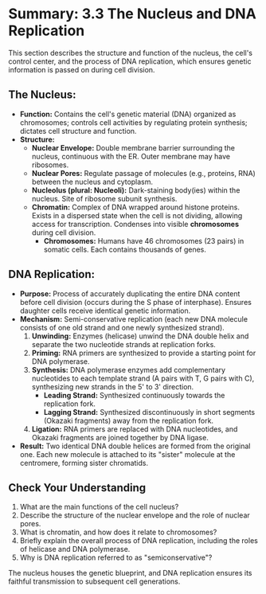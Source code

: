 # Summary: 3.3 The Nucleus and DNA Replication

This section describes the structure and function of the nucleus, the cell's control center, and the process of DNA replication, which ensures genetic information is passed on during cell division.

## The Nucleus:

*   **Function:** Contains the cell's genetic material (DNA) organized as chromosomes; controls cell activities by regulating protein synthesis; dictates cell structure and function.
*   **Structure:**
    *   **Nuclear Envelope:** Double membrane barrier surrounding the nucleus, continuous with the ER. Outer membrane may have ribosomes.
    *   **Nuclear Pores:** Regulate passage of molecules (e.g., proteins, RNA) between the nucleus and cytoplasm.
    *   **Nucleolus (plural: Nucleoli):** Dark-staining body(ies) within the nucleus. Site of ribosome subunit synthesis.
    *   **Chromatin:** Complex of DNA wrapped around histone proteins. Exists in a dispersed state when the cell is not dividing, allowing access for transcription. Condenses into visible **chromosomes** during cell division.
        *   **Chromosomes:** Humans have 46 chromosomes (23 pairs) in somatic cells. Each contains thousands of genes.

## DNA Replication:

*   **Purpose:** Process of accurately duplicating the entire DNA content before cell division (occurs during the S phase of interphase). Ensures daughter cells receive identical genetic information.
*   **Mechanism:** Semi-conservative replication (each new DNA molecule consists of one old strand and one newly synthesized strand).
    1.  **Unwinding:** Enzymes (helicase) unwind the DNA double helix and separate the two nucleotide strands at replication forks.
    2.  **Priming:** RNA primers are synthesized to provide a starting point for DNA polymerase.
    3.  **Synthesis:** DNA polymerase enzymes add complementary nucleotides to each template strand (A pairs with T, G pairs with C), synthesizing new strands in the 5' to 3' direction.
        *   **Leading Strand:** Synthesized continuously towards the replication fork.
        *   **Lagging Strand:** Synthesized discontinuously in short segments (Okazaki fragments) away from the replication fork.
    4.  **Ligation:** RNA primers are replaced with DNA nucleotides, and Okazaki fragments are joined together by DNA ligase.
*   **Result:** Two identical DNA double helices are formed from the original one. Each new molecule is attached to its "sister" molecule at the centromere, forming sister chromatids.

## Check Your Understanding

1.  What are the main functions of the cell nucleus?
2.  Describe the structure of the nuclear envelope and the role of nuclear pores.
3.  What is chromatin, and how does it relate to chromosomes?
4.  Briefly explain the overall process of DNA replication, including the roles of helicase and DNA polymerase.
5.  Why is DNA replication referred to as "semiconservative"?

The nucleus houses the genetic blueprint, and DNA replication ensures its faithful transmission to subsequent cell generations.
